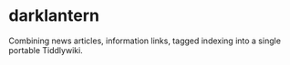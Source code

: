 # darklantern
Combining news articles, information links, tagged indexing into a single portable Tiddlywiki.
